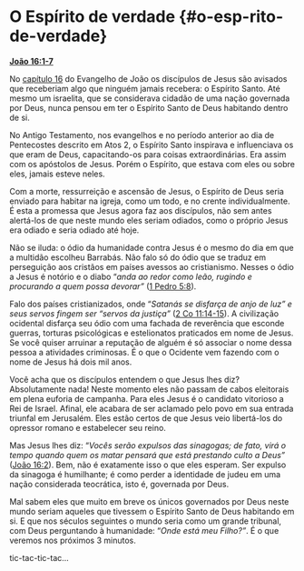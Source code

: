 # O Espírito de verdade {#o-esp-rito-de-verdade}

[**João 16:1-7**](http://bibliaonline.com.br/acf/jo/16/1-7)

No [capítulo 16](http://bibliaonline.com.br/acf/jo/16) do Evangelho de João os discípulos de Jesus são avisados que receberiam algo que ninguém jamais recebera: o Espírito Santo. Até mesmo um israelita, que se considerava cidadão de uma nação governada por Deus, nunca pensou em ter o Espírito Santo de Deus habitando dentro de si.

No Antigo Testamento, nos evangelhos e no período anterior ao dia de Pentecostes descrito em Atos 2, o Espírito Santo inspirava e influenciava os que eram de Deus, capacitando-os para coisas extraordinárias. Era assim com os apóstolos de Jesus. Porém o Espírito, que estava com eles ou sobre eles, jamais esteve neles.

Com a morte, ressurreição e ascensão de Jesus, o Espírito de Deus seria enviado para habitar na igreja, como um todo, e no crente individualmente. É esta a promessa que Jesus agora faz aos discípulos, não sem antes alertá-los de que neste mundo eles seriam odiados, como o próprio Jesus era odiado e seria odiado até hoje.

Não se iluda: o ódio da humanidade contra Jesus é o mesmo do dia em que a multidão escolheu Barrabás. Não falo só do ódio que se traduz em perseguição aos cristãos em países avessos ao cristianismo. Nesses o ódio a Jesus é notório e o diabo “_anda ao redor como leão, rugindo e procurando a quem possa devorar”_ ([1 Pedro 5:8](http://bibliaonline.com.br/acf/1pe/5/8)).

Falo dos países cristianizados, onde “_Satanás se disfarça de anjo de luz” e seus servos fingem ser “servos da justiça”_ ([2 Co 11:14-15](http://bibliaonline.com.br/acf/2co/11/14-15)). A civilização ocidental disfarça seu ódio com uma fachada de reverência que esconde guerras, torturas psicológicas e estelionatos praticados em nome de Jesus. Se você quiser arruinar a reputação de alguém é só associar o nome dessa pessoa a atividades criminosas. É o que o Ocidente vem fazendo com o nome de Jesus há dois mil anos.

Você acha que os discípulos entendem o que Jesus lhes diz? Absolutamente nada! Neste momento eles não passam de cabos eleitorais em plena euforia de campanha. Para eles Jesus é o candidato vitorioso a Rei de Israel. Afinal, ele acabara de ser aclamado pelo povo em sua entrada triunfal em Jerusalém. Eles estão certos de que Jesus veio libertá-los do opressor romano e estabelecer seu reino.

Mas Jesus lhes diz: “_Vocês serão expulsos das sinagogas; de fato, virá o tempo quando quem os matar pensará que está prestando culto a Deus”_ ([João 16:2](http://bibliaonline.com.br/acf/jo/16/2)). Bem, não é exatamente isso o que eles esperam. Ser expulso da sinagoga é humilhante; é como perder a identidade de judeu em uma nação considerada teocrática, isto é, governada por Deus.

Mal sabem eles que muito em breve os únicos governados por Deus neste mundo seriam aqueles que tivessem o Espírito Santo de Deus habitando em si. E que nos séculos seguintes o mundo seria como um grande tribunal, com Deus perguntando à humanidade: “_Onde está meu Filho?”_. É o que veremos nos próximos 3 minutos.

tic-tac-tic-tac...